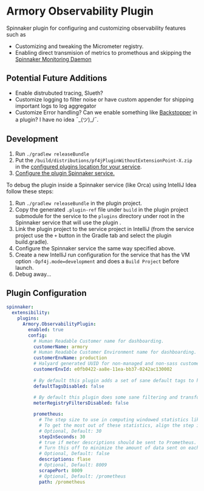# Armory Observability Plugin

Spinnaker plugin for configuring and customizing observability features such as
- Customizing and tweaking the Micrometer registry.
- Enabling direct transmision of metrics to promethous and skipping the [Spinnaker Monitoring Daemon](https://github.com/spinnaker/spinnaker-monitoring/tree/master/spinnaker-monitoring-daemon)

## Potential Future Additions
- Enable distrubuted tracing, Slueth?
- Customize logging to filter noise or have custom appender for shipping important logs to log aggregator
- Customize Error handling? Can we enable something like [Backstopper](https://github.com/Nike-Inc/backstopper) in a plugin? I have no idea ¯\_(ツ)_/¯.

## Development

1) Run `./gradlew releaseBundle`
2) Put the `/build/distributions/pf4jPluginWithoutExtensionPoint-X.zip` in the [configured plugins location for your service](https://pf4j.org/doc/packaging.html).
3) [Configure the plugin Spinnaker service.](#plugin-configuration)

To debug the plugin inside a Spinnaker service (like Orca) using IntelliJ Idea follow these steps:

1) Run `./gradlew releaseBundle` in the plugin project.
2) Copy the generated `.plugin-ref` file under `build` in the plugin project submodule for the service to the `plugins` directory under root in the Spinnaker service that will use the plugin .
3) Link the plugin project to the service project in IntelliJ (from the service project use the `+` button in the Gradle tab and select the plugin build.gradle).
4) Configure the Spinnaker service the same way specified above.
5) Create a new IntelliJ run configuration for the service that has the VM option `-Dpf4j.mode=development` and does a `Build Project` before launch.
6) Debug away...

## Plugin Configuration

```yaml
spinnaker:
  extensibility:
    plugins:
      Armory.ObservabilityPlugin:
        enabled: true
        config:
          # Human Readable Customer name for dashboarding.
          customerName: armory
          # Human Readable Customer Environment name for dashboarding.
          customerEnvName: production
          # Halyard generated UUID for non-managed and non-sass customers
          customerEnvId: e0fb0422-aa8e-11ea-bb37-0242ac130002
          
          # By default this plugin adds a set of sane default tags to help with observability best practices, you can disable those here
          defaultTagsDisabled: false
          
          # By default this plugin does some sane filtering and transformations on metrics, you can disable those here
          meterRegistryFiltersDisabled: false

          prometheus:
            # The step size to use in computing windowed statistics like max. The default is 1 minute.
            # To get the most out of these statistics, align the step interval to be close to your scrape interval.
            # Optional, Default: 30
            stepInSeconds: 30
            # true if meter descriptions should be sent to Prometheus.
            # Turn this off to minimize the amount of data sent on each scrape.
            # Optional, Default: false
            descriptions: flase
            # Optional, Default: 8009
            scrapePort: 8009
            # Optional, Default: /prometheus
            path: /prometheus
```
